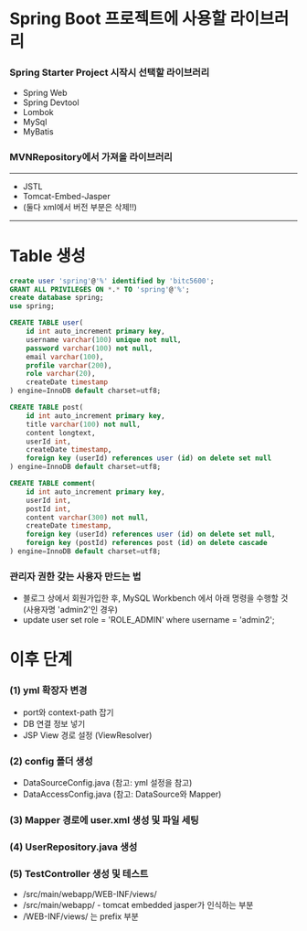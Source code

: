 # Spring Boot 프로젝트에 사용할 라이브러리

### Spring Starter Project 시작시 선택할 라이브러리
 - Spring Web
 - Spring Devtool
 - Lombok
 - MySql
 - MyBatis

### MVNRepository에서 가져올 라이브러리
---------------------
 - JSTL
 - Tomcat-Embed-Jasper
 - (둘다 xml에서 버전 부분은 삭제!!)

---------------------
# Table 생성

````sql
create user 'spring'@'%' identified by 'bitc5600';
GRANT ALL PRIVILEGES ON *.* TO 'spring'@'%';
create database spring;
use spring;
````

````sql
CREATE TABLE user(
	id int auto_increment primary key,
    username varchar(100) unique not null,
    password varchar(100) not null,
    email varchar(100),
    profile varchar(200),
    role varchar(20),
    createDate timestamp
) engine=InnoDB default charset=utf8;
````

````sql
CREATE TABLE post(
	id int auto_increment primary key,
    title varchar(100) not null,
    content longtext,
    userId int,
    createDate timestamp,
    foreign key (userId) references user (id) on delete set null
) engine=InnoDB default charset=utf8;
````

````sql
CREATE TABLE comment(
	id int auto_increment primary key,
    userId int,
    postId int,
    content varchar(300) not null,
    createDate timestamp,
    foreign key (userId) references user (id) on delete set null,
    foreign key (postId) references post (id) on delete cascade
) engine=InnoDB default charset=utf8;
````

### 관리자 권한 갖는 사용자 만드는 법
 - 블로그 상에서 회원가입한 후, MySQL Workbench 에서 아래 명령을 수행할 것 (사용자명 'admin2'인 경우)
 - update user set role = 'ROLE_ADMIN' where username = 'admin2';


# 이후 단계

### (1) yml 확장자 변경
 - port와 context-path 잡기
 - DB 연결 정보 넣기
 - JSP View 경로 설정 (ViewResolver)

### (2) config 폴더 생성
 - DataSourceConfig.java (참고: yml 설정을 참고)
 - DataAccessConfig.java (참고: DataSource와 Mapper)

### (3) Mapper 경로에 user.xml 생성 및 파일 세팅

### (4) UserRepository.java 생성

### (5) TestController 생성 및 테스트
 - /src/main/webapp/WEB-INF/views/
 -	/src/main/webapp/ - tomcat embedded jasper가 인식하는 부분
 -	/WEB-INF/views/ 는 prefix 부분